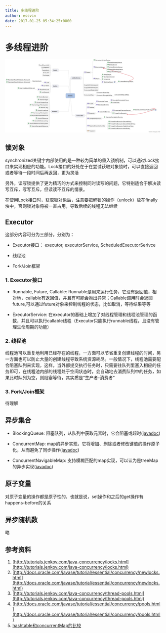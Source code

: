 ```yaml
---
title: 多线程进阶
author: essviv
date: 2017-01-25 05:34:25+0800
---
```


# 多线程进阶

![juc-framework](https://github.com/Essviv/images/blob/master/juc-framework.png?raw=true)

## 锁对象

synchronized关键字内部使用的是一种较为简单的重入锁机制，可以通过Lock接口来实现相应的功能。Lock接口的好处在于在尝试获取对象锁时，可以直接返回或者等待一段时间后再返回，更为灵活

另外，读写锁提供了更为精巧的方式来控制同时读写的问题，它特别适合于解决读写互斥，写写互斥，但读读不互斥的情景。

在使用Lock接口时，获取锁对象后，注意要把解锁的操作（unlock）放在finally块中，否则锁对象将被一直占用，导致后续的线程无法继续

## Executor

这部分内容可分为三部分，分别为： 

* Executor接口： executor, executorService, ScheduledExecutorSerivce

* 线程池

* Fork/Join框架

### 1. Executor接口
* Runnable, Future, Callable: Runnable是用来运行任务，它没有返回值，相对地，callable有返回值，并且有可能会抛出异常；Callable调用时会返回future,可以通过future对象来控制线程的状态，比如取消，等待结果等等

* ExecutorService: 在executor的基础上增加了对线程管理和线程池管理的函数，并且可以执行callable线程（Executor只能执行runnable线程，且没有管理生命周期的功能）

### 2. 线程池
线程池可以重复地利用已经存在的线程，一方面可以节省重复创建线程的时间，另一方面也可以防止大量的创建线程导致系统资源耗尽。一般情况下，线程池需要配合阻塞队列来实现，这样，当外部提交执行任务时，只需要往队列里塞入相应的任务即可，在线程池内部的线程处于空间状态时，会自动地去消费队列中的任务，如果此时队列为空，则阻塞等待，其实质是“生产者-消费者”

### 3. Fork/Join框架
待理解

## 异步集合
* BlockingQueue: 阻塞队列，从队列中获取元素时，它会阻塞或超时([javadoc](https://docs.oracle.com/javase/8/docs/api/java/util/concurrent/BlockingQueue.html))

* ConcurrentMap: map的异步实现，它将增加、删除或者修改键值的操作原子化，从而避免了同步操作([javadoc](https://docs.oracle.com/javase/8/docs/api/java/util/concurrent/ConcurrentMap.html))

* ConcurrentNavigableMap: 支持模糊匹配的map实现，可以认为是treeMap的异步实现([javadoc](https://docs.oracle.com/javase/8/docs/api/java/util/concurrent/ConcurrentNavigableMap.html))

## 原子变量
对原子变量的操作都是原子性的，也就是说，set操作和之后的get操作有happens-before的关系

## 异步随机数
略

## 参考资料 
1. [http://tutorials.jenkov.com/java-concurrency/locks.html](http://tutorials.jenkov.com/java-concurrency/locks.html)
2. [http://docs.oracle.com/javase/tutorial/essential/concurrency/newlocks.html](http://docs.oracle.com/javase/tutorial/essential/concurrency/newlocks.html)
3. [http://tutorials.jenkov.com/java-concurrency/thread-pools.html](http://tutorials.jenkov.com/java-concurrency/thread-pools.html)
4. [http://docs.oracle.com/javase/tutorial/essential/concurrency/pools.html](http://docs.oracle.com/javase/tutorial/essential/concurrency/pools.html)
5. [hashtable和concurrentMap的比较](https://web.archive.org/web/20140604083201/http://www.codercorp.com/blog/java/why-concurrenthashmap-is-better-than-hashtable-and-just-as-good-hashmap.html)
